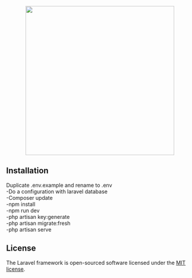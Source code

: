<p align="center"><a href="https://laravel.com" target="_blank"><img src="https://raw.githubusercontent.com/laravel/art/master/logo-lockup/5%20SVG/2%20CMYK/1%20Full%20Color/laravel-logolockup-cmyk-red.svg" width="400"></a></p>


## Installation

Duplicate .env.example and rename to .env <br />
-Do a configuration with laravel database  <br />
-Composer update <br />
-npm install <br />
-npm run dev <br />
-php artisan key:generate <br />
-php artisan migrate:fresh <br />
-php artisan serve



## License

The Laravel framework is open-sourced software licensed under the [MIT license](https://opensource.org/licenses/MIT).
